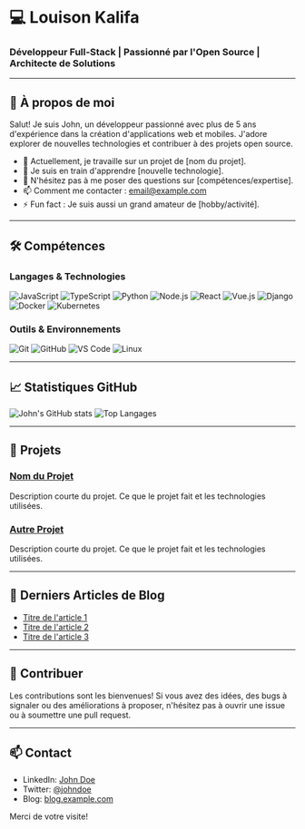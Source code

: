 # 💻 Louison Kalifa

### Développeur Full-Stack | Passionné par l'Open Source | Architecte de Solutions

---

## 🌟 À propos de moi

Salut! Je suis John, un développeur passionné avec plus de 5 ans d'expérience dans la création d'applications web et mobiles. J'adore explorer de nouvelles technologies et contribuer à des projets open source.

- 🔭 Actuellement, je travaille sur un projet de [nom du projet].
- 🌱 Je suis en train d'apprendre [nouvelle technologie].
- 💬 N'hésitez pas à me poser des questions sur [compétences/expertise].
- 📫 Comment me contacter : [email@example.com](mailto:email@example.com)
- ⚡ Fun fact : Je suis aussi un grand amateur de [hobby/activité].

---

## 🛠️ Compétences

### Langages & Technologies

![JavaScript](https://img.shields.io/badge/-JavaScript-05122A?style=flat&logo=javascript)
![TypeScript](https://img.shields.io/badge/-TypeScript-05122A?style=flat&logo=typescript)
![Python](https://img.shields.io/badge/-Python-05122A?style=flat&logo=python)
![Node.js](https://img.shields.io/badge/-Node.js-05122A?style=flat&logo=node.js)
![React](https://img.shields.io/badge/-React-05122A?style=flat&logo=react)
![Vue.js](https://img.shields.io/badge/-Vue.js-05122A?style=flat&logo=vue.js)
![Django](https://img.shields.io/badge/-Django-05122A?style=flat&logo=django)
![Docker](https://img.shields.io/badge/-Docker-05122A?style=flat&logo=docker)
![Kubernetes](https://img.shields.io/badge/-Kubernetes-05122A?style=flat&logo=kubernetes)

### Outils & Environnements

![Git](https://img.shields.io/badge/-Git-05122A?style=flat&logo=git)
![GitHub](https://img.shields.io/badge/-GitHub-05122A?style=flat&logo=github)
![VS Code](https://img.shields.io/badge/-VS%20Code-05122A?style=flat&logo=visual-studio-code)
![Linux](https://img.shields.io/badge/-Linux-05122A?style=flat&logo=linux)

---

## 📈 Statistiques GitHub

![John's GitHub stats](https://github-readme-stats.vercel.app/api?username=johndoe&show_icons=true&theme=dark)
![Top Langages](https://github-readme-stats.vercel.app/api/top-langs/?username=johndoe&layout=compact&theme=dark)

---

## 🚀 Projets

### [Nom du Projet](https://github.com/johndoe/nom-du-projet)
Description courte du projet. Ce que le projet fait et les technologies utilisées.

### [Autre Projet](https://github.com/johndoe/autre-projet)
Description courte du projet. Ce que le projet fait et les technologies utilisées.

---

## 📝 Derniers Articles de Blog

- [Titre de l'article 1](https://blog.example.com/article-1)
- [Titre de l'article 2](https://blog.example.com/article-2)
- [Titre de l'article 3](https://blog.example.com/article-3)

---

## 🤝 Contribuer

Les contributions sont les bienvenues! Si vous avez des idées, des bugs à signaler ou des améliorations à proposer, n'hésitez pas à ouvrir une issue ou à soumettre une pull request.

---

## 📫 Contact

- LinkedIn: [John Doe](https://linkedin.com/in/johndoe)
- Twitter: [@johndoe](https://twitter.com/johndoe)
- Blog: [blog.example.com](https://blog.example.com)

Merci de votre visite!
